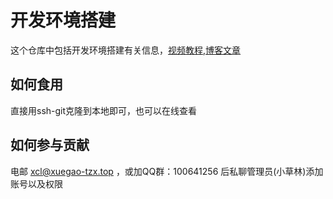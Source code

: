 # 开发环境搭建

这个仓库中包括开发环境搭建有关信息，[视频教程](https://www.zconnect.cn/share/v2/share/zipping?path=E.Ao3ZcH6QjA05EnwVrm16WwqEslHJW3rrtD5Ulz0E2oG7PIJm3uOB8tm16WtRRbcpD97xN0CRlfkVhR3tC64zzWhN0ufjxw50gS0i59a2Em3YF1SVQpFa9KelFHkem3yf620iErVnaaBnCElPE9aanv1t2VGz8UkYDEl2m3v5z03CGWm1VHMsCpUBnNtvexsFcCIa5rAyVtjJQdHt3p1xm31hdnm3svwm4m4&nid=LIYDEMBRGA4TERCTIRLTK&webagent=v2&remote_port=8050&request_purpose=5&device_type=h5),[博客文章](https://www.xuegao-tzx.top/xxrc/110.html)

## 如何食用

直接用ssh-git克隆到本地即可，也可以在线查看

## 如何参与贡献

电邮 xcl@xuegao-tzx.top ，或加QQ群：100641256 后私聊管理员(小草林)添加账号以及权限
